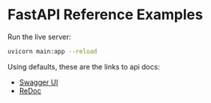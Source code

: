 # FastAPI Reference Examples

Run the live server:

```bash
uvicorn main:app --reload
```

Using defaults, these are the links to api docs:

- [Swagger UI](http://127.0.0.1:8000/docs)
- [ReDoc](http://127.0.0.1:8000/redoc)
